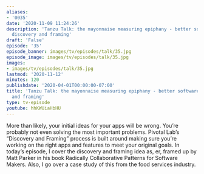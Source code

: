 ```yaml
---
aliases:
- '0035'
date: '2020-11-09 11:24:26'
description: 'Tanzu Talk: the mayonnaise measuring epiphany - better software with
  discovery and framing'
draft: 'False'
episode: '35'
episode_banner: images/tv/episodes/talk/35.jpg
episode_image: images/tv/episodes/talk/35.jpg
images:
- images/tv/episodes/talk/35.jpg
lastmod: '2020-11-12'
minutes: 120
publishdate: '2020-04-01T00:00:00-07:00'
title: 'Tanzu Talk: the mayonnaise measuring epiphany - better software with discovery
  and framing'
type: tv-episode
youtube: hhKWUiaHbHU
---
```


More than likely, your initial ideas for your apps will be wrong. You’re probably not even solving the most important problems. Pivotal Lab’s “Discovery and Framing” process is built around making sure you’re working on the right apps and features to meet your original goals. In today’s episode, I cover the discovery and framing idea as, er, framed up by Matt Parker in his book Radically Collaborative Patterns for Software Makers. Also, I go over a case study of this from the food services industry.